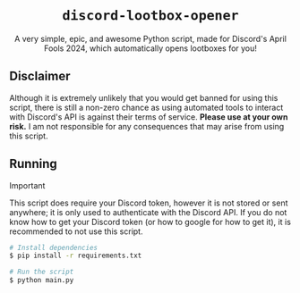 <div align="center">

# `discord-lootbox-opener`

A very simple, epic, and awesome Python script, made for Discord's April Fools 2024, which automatically opens lootboxes for you!

</div>

## Disclaimer

Although it is extremely unlikely that you would get banned for using this script, there is still a non-zero chance as using automated tools to interact with Discord's API is against their terms of service. **Please use at your own risk.** I am not responsible for any consequences that may arise from using this script.

## Running

> [!IMPORTANT]
> This script does require your Discord token, however it is not stored or sent anywhere; it is only used to authenticate with the Discord API. If you do not know how to get your Discord token (or how to google for how to get it), it is recommended to not use this script.

```bash
# Install dependencies
$ pip install -r requirements.txt

# Run the script
$ python main.py
```
